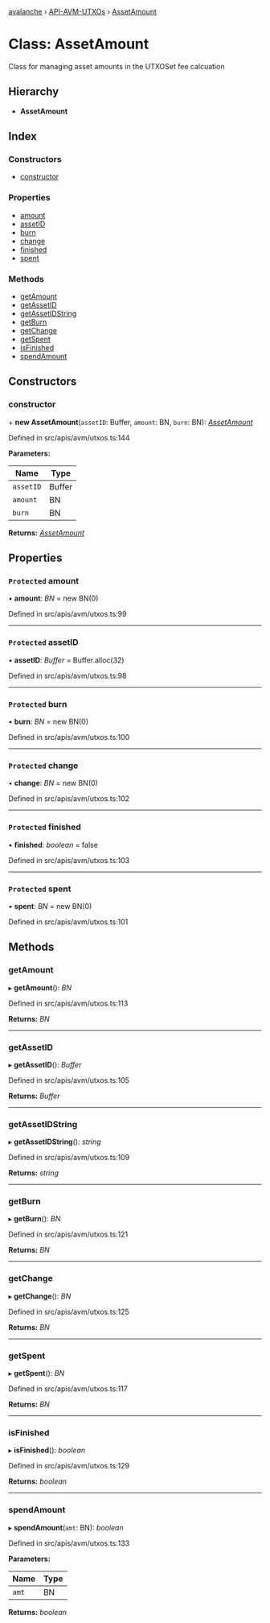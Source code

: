 [avalanche](../README.md) › [API-AVM-UTXOs](../modules/api_avm_utxos.md) › [AssetAmount](api_avm_utxos.assetamount.md)

# Class: AssetAmount

Class for managing asset amounts in the UTXOSet fee calcuation

## Hierarchy

* **AssetAmount**

## Index

### Constructors

* [constructor](api_avm_utxos.assetamount.md#constructor)

### Properties

* [amount](api_avm_utxos.assetamount.md#protected-amount)
* [assetID](api_avm_utxos.assetamount.md#protected-assetid)
* [burn](api_avm_utxos.assetamount.md#protected-burn)
* [change](api_avm_utxos.assetamount.md#protected-change)
* [finished](api_avm_utxos.assetamount.md#protected-finished)
* [spent](api_avm_utxos.assetamount.md#protected-spent)

### Methods

* [getAmount](api_avm_utxos.assetamount.md#getamount)
* [getAssetID](api_avm_utxos.assetamount.md#getassetid)
* [getAssetIDString](api_avm_utxos.assetamount.md#getassetidstring)
* [getBurn](api_avm_utxos.assetamount.md#getburn)
* [getChange](api_avm_utxos.assetamount.md#getchange)
* [getSpent](api_avm_utxos.assetamount.md#getspent)
* [isFinished](api_avm_utxos.assetamount.md#isfinished)
* [spendAmount](api_avm_utxos.assetamount.md#spendamount)

## Constructors

###  constructor

\+ **new AssetAmount**(`assetID`: Buffer, `amount`: BN, `burn`: BN): *[AssetAmount](api_avm_utxos.assetamount.md)*

Defined in src/apis/avm/utxos.ts:144

**Parameters:**

Name | Type |
------ | ------ |
`assetID` | Buffer |
`amount` | BN |
`burn` | BN |

**Returns:** *[AssetAmount](api_avm_utxos.assetamount.md)*

## Properties

### `Protected` amount

• **amount**: *BN* = new BN(0)

Defined in src/apis/avm/utxos.ts:99

___

### `Protected` assetID

• **assetID**: *Buffer* = Buffer.alloc(32)

Defined in src/apis/avm/utxos.ts:98

___

### `Protected` burn

• **burn**: *BN* = new BN(0)

Defined in src/apis/avm/utxos.ts:100

___

### `Protected` change

• **change**: *BN* = new BN(0)

Defined in src/apis/avm/utxos.ts:102

___

### `Protected` finished

• **finished**: *boolean* = false

Defined in src/apis/avm/utxos.ts:103

___

### `Protected` spent

• **spent**: *BN* = new BN(0)

Defined in src/apis/avm/utxos.ts:101

## Methods

###  getAmount

▸ **getAmount**(): *BN*

Defined in src/apis/avm/utxos.ts:113

**Returns:** *BN*

___

###  getAssetID

▸ **getAssetID**(): *Buffer*

Defined in src/apis/avm/utxos.ts:105

**Returns:** *Buffer*

___

###  getAssetIDString

▸ **getAssetIDString**(): *string*

Defined in src/apis/avm/utxos.ts:109

**Returns:** *string*

___

###  getBurn

▸ **getBurn**(): *BN*

Defined in src/apis/avm/utxos.ts:121

**Returns:** *BN*

___

###  getChange

▸ **getChange**(): *BN*

Defined in src/apis/avm/utxos.ts:125

**Returns:** *BN*

___

###  getSpent

▸ **getSpent**(): *BN*

Defined in src/apis/avm/utxos.ts:117

**Returns:** *BN*

___

###  isFinished

▸ **isFinished**(): *boolean*

Defined in src/apis/avm/utxos.ts:129

**Returns:** *boolean*

___

###  spendAmount

▸ **spendAmount**(`amt`: BN): *boolean*

Defined in src/apis/avm/utxos.ts:133

**Parameters:**

Name | Type |
------ | ------ |
`amt` | BN |

**Returns:** *boolean*
